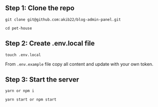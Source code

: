 ## Step 1: Clone the repo

```
git clone git@github.com:akib22/blog-admin-panel.git

cd pet-house
```

## Step 2: Create .env.local file

```
touch .env.local
```

From `.env.example` file copy all content and update with your own token.

## Step 3: Start the server

```
yarn or npm i

yarn start or npm start
```
